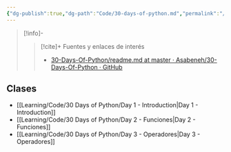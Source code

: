 ```yaml
---
{"dg-publish":true,"dg-path":"Code/30-days-of-python.md","permalink":"/code/30-days-of-python/","hide":true,"created":"2024-03-08T15:09","updated":"2024-05-29T16:47"}
---
```


> [!info]-
>> [!cite]+ Fuentes y enlaces de interés
>> - [30-Days-Of-Python/readme.md at master · Asabeneh/30-Days-Of-Python · GitHub](https://github.com/Asabeneh/30-Days-Of-Python/blob/master/readme.md)

## Clases
- [[Learning/Code/30 Days of Python/Day 1 - Introduction\|Day 1 - Introduction]]
- [[Learning/Code/30 Days of Python/Day 2 - Funciones\|Day 2 - Funciones]] 
- [[Learning/Code/30 Days of Python/Day 3 - Operadores\|Day 3 - Operadores]]